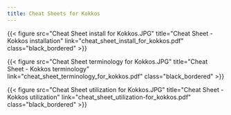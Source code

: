 ```yaml
---
title: Cheat Sheets for Kokkos                
---
```

<style>/*<--!*/
.black_bordered{
  border: .5rem solid black;
  width: 100%;
  max-width: 20rem;
}
/*-->*/</style>

{{< figure src="Cheat Sheet install for Kokkos.JPG" title="Cheat Sheet - Kokkos installation" link="cheat_sheet_install_for_kokkos.pdf" class="black_bordered" >}}

{{< figure src="Cheat Sheet terminology for Kokkos.JPG" title="Cheat Sheet - Kokkos terminology" link="cheat_sheet_terminology_for_kokkos.pdf" class="black_bordered" >}}

{{< figure src="Cheat Sheet utilization for Kokkos.JPG" title="Cheat Sheet - Kokkos utilization" link="cheat_sheet_utilization-for_kokkos.pdf" class="black_bordered" >}}


